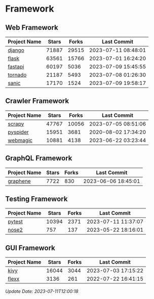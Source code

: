 # Framework

## Web Framework
| Project Name | Stars | Forks | Last Commit |
| ------------ | ----- | ----- | ----------- |
| [django](https://github.com/django/django) | 71887 | 29515 | 2023-07-11 08:48:01 |
| [flask](https://github.com/pallets/flask) | 63561 | 15766 | 2023-07-01 16:24:20 |
| [fastapi](https://github.com/tiangolo/fastapi) | 60197 | 5036 | 2023-07-09 15:45:55 |
| [tornado](https://github.com/tornadoweb/tornado) | 21187 | 5493 | 2023-07-08 01:26:30 |
| [sanic](https://github.com/sanic-org/sanic) | 17170 | 1524 | 2023-07-09 19:58:17 |

## Crawler Framework
| Project Name | Stars | Forks | Last Commit |
| ------------ | ----- | ----- | ----------- |
| [scrapy](https://github.com/scrapy/scrapy) | 47767 | 10056 | 2023-07-05 08:51:06 |
| [pyspider](https://github.com/binux/pyspider) | 15951 | 3681 | 2020-08-02 17:34:20 |
| [webmagic](https://github.com/code4craft/webmagic) | 10881 | 4138 | 2023-06-22 03:23:44 |

## GraphQL Framework
| Project Name | Stars | Forks | Last Commit |
| ------------ | ----- | ----- | ----------- |
| [graphene](https://github.com/graphql-python/graphene) | 7722 | 830 | 2023-06-06 18:45:01 |

## Testing Framework
| Project Name | Stars | Forks | Last Commit |
| ------------ | ----- | ----- | ----------- |
| [pytest](https://github.com/pytest-dev/pytest) | 10394 | 2371 | 2023-07-11 11:37:07 |
| [nose2](https://github.com/nose-devs/nose2) | 757 | 137 | 2023-05-22 18:16:01 |

## GUI Framework
| Project Name | Stars | Forks | Last Commit |
| ------------ | ----- | ----- | ----------- |
| [kivy](https://github.com/kivy/kivy) | 16044 | 3044 | 2023-07-03 17:15:22 |
| [flexx](https://github.com/flexxui/flexx) | 3136 | 261 | 2022-07-22 16:41:15 |

*Update Date: 2023-07-11T12:00:18*